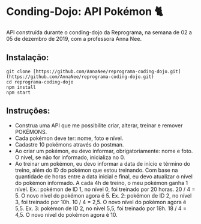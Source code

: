 # Conding-Dojo: API Pokémon :cat2:

API construída durante o conding-dojo da Reprograma, na semana de 02 a 05 de dezembro de 2019, com a professora Anna Nee.

## Instalação:
```
git clone [https://github.com/AnnaNee/reprograma-coding-dojo.git](https://github.com/AnnaNee/reprograma-coding-dojo.git)
cd reprograma-coding-dojo
npm install
npm start

```
## Instruções:
- Construa uma API que me possibilite criar, alterar, treinar e remover POKÉMONS.
- Cada pokémon deve ter: nome, foto e nível.
- Cadastre 10 pokémons através do postman.
- Ao criar um pokémon, eu devo informar, obrigatoriamente: nome e foto. O nível, se não for informado, inicializa no 0.
- Ao treinar um pokémon, eu devo informar a data de início e término do treino, além do ID do pokémon que estou treinando. Com base na quantidade de horas entre a data inicial e final, eu devo atualizar o nível do pokémon informado. A cada 4h de treino, o meu pokémon ganha 1 nível.
Ex.: pokémon de ID 1, no nível 0, foi treinado por 20 horas. 20 / 4 = 5. O novo nível do pokémon agora é 5.
Ex. 2: pokémon de ID 2, no nível 3, foi treinado por 10h. 10 / 4 = 2,5. O novo nível do pokémon agora é 5,5.
Ex. 3: pokémon de ID 2, no nível 5,5, foi treinado por 18h. 18 / 4 = 4,5. O novo nível do pokémon agora é 10.
